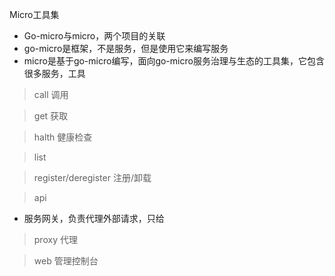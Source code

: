 Micro工具集
- Go-micro与micro，两个项目的关联
- go-micro是框架，不是服务，但是使用它来编写服务
- micro是基于go-micro编写，面向go-micro服务治理与生态的工具集，它包含很多服务，工具

> call 调用

> get 获取 

> halth 健康检查

> list 

> register/deregister 注册/卸载

> api
- 服务网关，负责代理外部请求，只给
> proxy 代理

> web 管理控制台